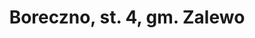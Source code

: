 ---
title: Boreczno, st. 4, gm. Zalewo
opis: ""
ikona: "ryc1.jpg"
sprawozdanie: "sprawozdanie.pdf"
kontekst:
 - img: "lotnicze.jpg"
   desc: ""
 - img: "photo1.jpg"
   desc: ""
 - img: "photo2.jpg"
   desc: ""
 - img: "mapa.jpg"
   desc: ""
 - img: "lidar.jpg"
   desc: ""
---